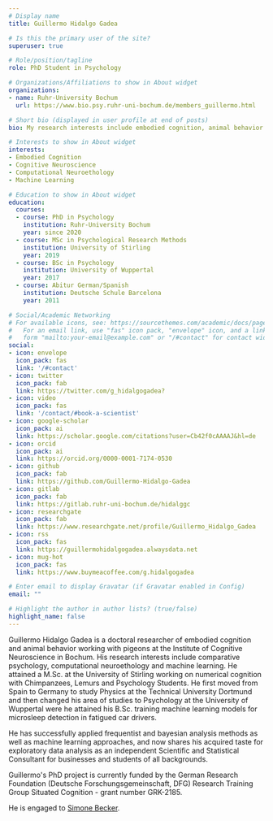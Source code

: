```yaml
---
# Display name
title: Guillermo Hidalgo Gadea

# Is this the primary user of the site?
superuser: true

# Role/position/tagline
role: PhD Student in Psychology

# Organizations/Affiliations to show in About widget
organizations:
- name: Ruhr-University Bochum
  url: https://www.bio.psy.ruhr-uni-bochum.de/members_guillermo.html

# Short bio (displayed in user profile at end of posts)
bio: My research interests include embodied cognition, animal behavior and machine learning.

# Interests to show in About widget
interests:
- Embodied Cognition
- Cognitive Neuroscience
- Computational Neuroethology
- Machine Learning

# Education to show in About widget
education:
  courses:
  - course: PhD in Psychology
    institution: Ruhr-University Bochum
    year: since 2020
  - course: MSc in Psychological Research Methods
    institution: University of Stirling
    year: 2019
  - course: BSc in Psychology
    institution: University of Wuppertal
    year: 2017
  - course: Abitur German/Spanish 
    institution: Deutsche Schule Barcelona
    year: 2011

# Social/Academic Networking
# For available icons, see: https://sourcethemes.com/academic/docs/page-builder/#icons
#   For an email link, use "fas" icon pack, "envelope" icon, and a link in the
#   form "mailto:your-email@example.com" or "/#contact" for contact widget.
social:
- icon: envelope
  icon_pack: fas
  link: '/#contact'
- icon: twitter
  icon_pack: fab
  link: https://twitter.com/g_hidalgogadea?
- icon: video
  icon_pack: fas
  link: '/contact/#book-a-scientist'
- icon: google-scholar
  icon_pack: ai
  link: https://scholar.google.com/citations?user=Cb42f0cAAAAJ&hl=de
- icon: orcid
  icon_pack: ai
  link: https://orcid.org/0000-0001-7174-0530
- icon: github
  icon_pack: fab
  link: https://github.com/Guillermo-Hidalgo-Gadea
- icon: gitlab
  icon_pack: fab
  link: https://gitlab.ruhr-uni-bochum.de/hidalggc
- icon: researchgate
  icon_pack: fab
  link: https://www.researchgate.net/profile/Guillermo_Hidalgo_Gadea
- icon: rss
  icon_pack: fas
  link: https://guillermohidalgogadea.alwaysdata.net
- icon: mug-hot
  icon_pack: fas
  link: https://www.buymeacoffee.com/g.hidalgogadea

# Enter email to display Gravatar (if Gravatar enabled in Config)
email: ""

# Highlight the author in author lists? (true/false)
highlight_name: false
---
```

Guillermo Hidalgo Gadea is a doctoral researcher of embodied cognition and animal behavior working with pigeons at the Institute of Cognitive Neuroscience in Bochum. His research interests include comparative psychology, computational neuroethology and machine learning. He attained a M.Sc. at the University of Stirling working on numerical cognition with Chimpanzees, Lemurs and Psychology Students. He first moved from Spain to Germany to study Physics at the Technical University Dortmund and then changed his area of studies to Psychology at the University of Wuppertal were he attained his B.Sc. training machine learning models for microsleep detection in fatigued car drivers.

He has successfully applied frequentist and bayesian analysis methods as well as machine learning approaches, and now shares his acquired taste for exploratory data analysis as an independent Scientific and Statistical Consultant for businesses and students of all backgrounds.

Guillermo's PhD project is currently funded by the German Research Foundation (Deutsche Forschungsgemeinschaft, DFG) Research Training Group Situated Cognition - grant number GRK-2185.

He is engaged to [Simone Becker](http://simonebecker.dance).
